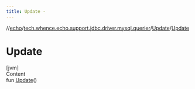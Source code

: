 ```yaml
---
title: Update -
---
```

//[echo](../../index.md)/[tech.whence.echo.support.jdbc.driver.mysql.querier](../index.md)/[Update](index.md)/[Update](-update.md)



# Update  
[jvm]  
Content  
fun [Update](-update.md)()  



